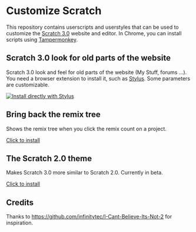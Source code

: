 # Customize Scratch

This repository contains userscripts and userstyles that can be used to customize the [Scratch 3.0](https://scratch.mit.edu/) website and editor. In Chrome, you can install scripts using [Tampermonkey](https://www.tampermonkey.net/).

## Scratch 3.0 look for old parts of the website

Scratch 3.0 look and feel for old parts of the website (My Stuff, forums ...). You need a browser extension to install it, such as [Stylus](https://chrome.google.com/webstore/detail/stylus/clngdbkpkpeebahjckkjfobafhncgmne). Some parameters are customizable.

[![Install directly with Stylus](https://img.shields.io/badge/Install%20directly%20with-Stylus-00adad.svg)](https://mxmou.github.io/customize-scratch/scratchr2.user.css)

## Bring back the remix tree

Shows the remix tree when you click the remix count on a project.

[Click to install](https://mxmou.github.io/customize-scratch/remixtree.user.js)

## The Scratch 2.0 theme

Makes Scratch 3.0 more similar to Scratch 2.0. Currently in beta.

[Click to install](https://mxmou.github.io/customize-scratch/scratch2Theme.user.js)

## Credits

Thanks to https://github.com/infinitytec/I-Cant-Believe-Its-Not-2 for inspiration.
